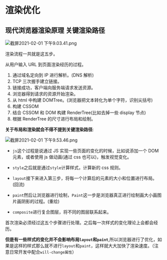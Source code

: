 # 渲染优化

## 现代浏览器渲染原理 关键渲染路径

![截屏2021-02-01 下午9.03.41.png](https://i.loli.net/2021/02/01/hbGkuzE3Dn1CRTU.png)

渲染流程一共就是这五步。

从用户输入 URL 到页面渲染经历的过程。

1. 通过域名定向到 IP 进行解析。(DNS 解析)
2. TCP 三次握手建立链接。
3. 链接成功，客户端向服务端请求发送资源。
4. 浏览器得到请求的资源开始渲染。
5. 从 html 中构建 DOMTree。(浏览器把文本转化为单个字符，识别尖括号)
6. 构建 CSSOM
7. 结合 CSSOM 和 DOM 构建 RenderTree(比如去掉一些 display 节点)
8. 根据 RenderTree 的尺寸进行布局和绘制。

**关于布局和渲染就会不得不提到关键渲染路径**:

![截屏2021-02-01 下午9.53.46.png](https://i.loli.net/2021/02/01/qnYcTONFuJLMd8X.png)

- `js`这个过程是说通过 JS 实现一些页面的变化的时候，比如说添加一个 DOM 元素，或者使用 js 做动画(通过 css 也可以)，触发视觉变化。

- `style`之后就是通过`style`计算样式，计算新的 css 规则。

- `layout`接下来进入第三步，将每一个计算后的元素的大小和位置进行布局。(回流)

- `paint`然后让浏览器进行绘制，`Paint`这一步是浏览器真正进行绘制画大小画图片画阴影的过程。(重绘)

- `composite`进行复合图层，将不同的图层联系起来。

首次渲染必须经过这五个步骤进行处理。之后每一次样式的变化理论上会都会经历。

**但是有一些样式的变化并不会影响布局`layout`和`paint`**,所以浏览器进行了优化，如果是这样的样式那么就不进行`layout`和`paint`，这样就大大加快了渲染速度。（注意日常开发中配合`will-change属性`）
